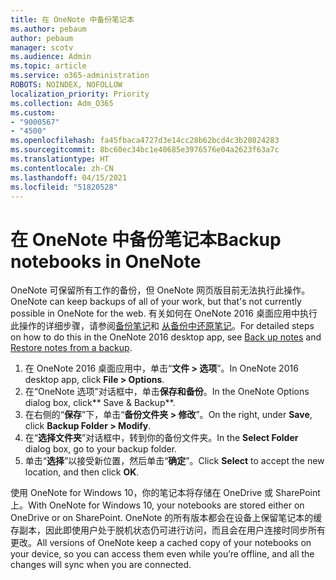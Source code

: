 ```yaml
---
title: 在 OneNote 中备份笔记本
ms.author: pebaum
author: pebaum
manager: scotv
ms.audience: Admin
ms.topic: article
ms.service: o365-administration
ROBOTS: NOINDEX, NOFOLLOW
localization_priority: Priority
ms.collection: Adm_O365
ms.custom:
- "9000567"
- "4500"
ms.openlocfilehash: fa45fbaca4727d3e14cc28b62bcd4c3b20824283
ms.sourcegitcommit: 8bc60ec34bc1e40685e3976576e04a2623f63a7c
ms.translationtype: HT
ms.contentlocale: zh-CN
ms.lasthandoff: 04/15/2021
ms.locfileid: "51820528"
---
```

# <a name="backup-notebooks-in-onenote"></a><span data-ttu-id="1face-102">在 OneNote 中备份笔记本</span><span class="sxs-lookup"><span data-stu-id="1face-102">Backup notebooks in OneNote</span></span>

<span data-ttu-id="1face-103">OneNote 可保留所有工作的备份，但 OneNote 网页版目前无法执行此操作。</span><span class="sxs-lookup"><span data-stu-id="1face-103">OneNote can keep backups of all of your work, but that's not currently possible in OneNote for the web.</span></span> <span data-ttu-id="1face-104">有关如何在 OneNote 2016 桌面应用中执行此操作的详细步骤，请参阅[备份笔记](https://support.office.com/article/back-up-notes-f58b34b0-611d-435e-87fa-7942a1767af4#id0eaabaaa=2016,_2013,_2010)和 [从备份中还原笔记](https://support.microsoft.com/office/5daf9cb0-6769-4998-a5de-f044fdd0d831)。</span><span class="sxs-lookup"><span data-stu-id="1face-104">For detailed steps on how to do this in the OneNote 2016 desktop app, see [Back up notes](https://support.office.com/article/back-up-notes-f58b34b0-611d-435e-87fa-7942a1767af4#id0eaabaaa=2016,_2013,_2010) and [Restore notes from a backup](https://support.microsoft.com/office/5daf9cb0-6769-4998-a5de-f044fdd0d831).</span></span>

1. <span data-ttu-id="1face-105">在 OneNote 2016 桌面应用中，单击“**文件 > 选项**”。</span><span class="sxs-lookup"><span data-stu-id="1face-105">In OneNote 2016 desktop app, click **File > Options**.</span></span>
2. <span data-ttu-id="1face-106">在“OneNote 选项”对话框中，单击**保存和备份**。</span><span class="sxs-lookup"><span data-stu-id="1face-106">In the OneNote Options dialog box, click\*\* Save & Backup\*\*.</span></span>
3. <span data-ttu-id="1face-107">在右侧的“**保存**”下，单击“**备份文件夹 > 修改**”。</span><span class="sxs-lookup"><span data-stu-id="1face-107">On the right, under **Save**, click **Backup Folder > Modify**.</span></span>
4. <span data-ttu-id="1face-108">在“**选择文件夹**”对话框中，转到你的备份文件夹。</span><span class="sxs-lookup"><span data-stu-id="1face-108">In the **Select Folder** dialog box, go to your backup folder.</span></span>
5. <span data-ttu-id="1face-109">单击“**选择**”以接受新位置，然后单击“**确定**”。</span><span class="sxs-lookup"><span data-stu-id="1face-109">Click **Select** to accept the new location, and then click **OK**.</span></span>

<span data-ttu-id="1face-110">使用 OneNote for Windows 10，你的笔记本将存储在 OneDrive 或 SharePoint 上。</span><span class="sxs-lookup"><span data-stu-id="1face-110">With OneNote for Windows 10, your notebooks are stored either on OneDrive or on SharePoint.</span></span> <span data-ttu-id="1face-111">OneNote 的所有版本都会在设备上保留笔记本的缓存副本，因此即使用户处于脱机状态仍可进行访问，而且会在用户连接时同步所有更改。</span><span class="sxs-lookup"><span data-stu-id="1face-111">All versions of OneNote keep a cached copy of your notebooks on your device, so you can access them even while you’re offline, and all the changes will sync when you are connected.</span></span>

